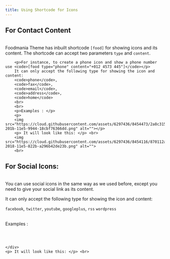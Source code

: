 ```yaml
---
title: Using Shortcode for Icons
---
```


<div class="row">
	<h2>For Contact Content</h2><br>
		Foodmania Theme has inbuilt shortcode <code>[food]</code> for showing icons and its content.
		The shortcode can accept two parameters <code>type</code> and <code>content</code>.

		<p>For instance, to create a phone icon and show a phone number use <code>[food type="phone" content="+012 4573 445"]</code></p>
		It can only accept the following type for showing the icon and content:
		<code>phone</code>,
		<code>fax</code>,
		<code>email</code>,
		<code>address</code>,
		<code>home</code>
		<br>
		<br>
		<p>Examples : </p>
		<p>
		<img src="https://cloud.githubusercontent.com/assets/6297436/8454473/2a8c3150-201b-11e5-9944-18cbf76366dd.png" alt=""></p>
		<p> It will look like this: </p> <br>
		<img src="https://cloud.githubusercontent.com/assets/6297436/8454116/870112a0-2018-11e5-822b-a296b42de23b.png" alt="">
		<br>


<div class="row">
	<h2>For Social Icons:</h2><br>
   You can use social icons in the same way as we used before, except you need to give your social link as its content.
		<p>It can only accept the following type for showing the icon and content:</p>
		<code>facebook</code>,
		<code>twitter</code>,
		<code>youtube</code>,
		<code>googleplus</code>,
		<code>rss</code>
		<code>wordpress</code>
		<br>
		<br>
		<p>Examples : </p>
		<p><img src="https://cloud.githubusercontent.com/assets/6297436/8454445/02b1b1f0-201b-11e5-9210-4c7bc14daef4.png" alt=""></p><br>

	</div>
	<p> It will look like this: </p> <br>
<img src="https://cloud.githubusercontent.com/assets/6297436/8454342/3956eb7c-201a-11e5-9cbc-af19badea5c7.png" alt="">
</div>
